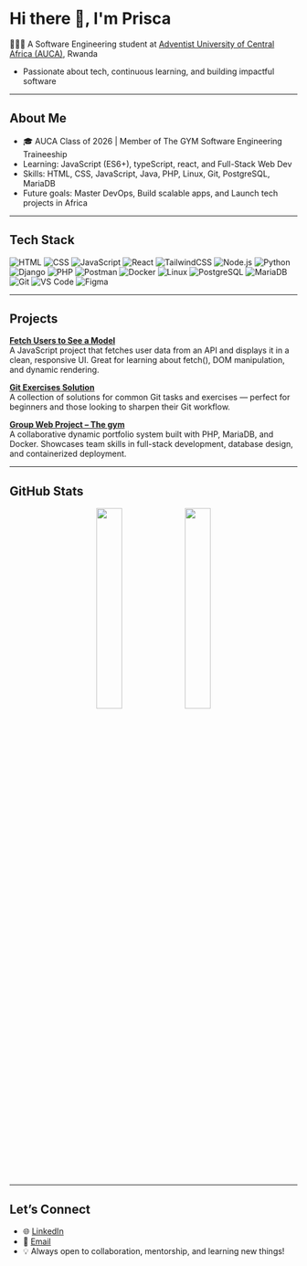 # Hi there 👋, I'm Prisca

👩🏾‍💻 A Software Engineering student at [Adventist University of Central Africa (AUCA)](https://auca.ac.rw), Rwanda  
  - Passionate about tech, continuous learning, and building impactful software 

---

## About Me
- 🎓 AUCA Class of 2026 | Member of The GYM Software Engineering Traineeship
- Learning: JavaScript (ES6+), typeScript, react, and Full-Stack Web Dev 
- Skills: HTML, CSS, JavaScript, Java, PHP, Linux, Git, PostgreSQL, MariaDB
- Future goals: Master DevOps, Build scalable apps, and Launch tech projects in Africa

---

## Tech Stack

![HTML](https://img.shields.io/badge/HTML-E34F26?style=flat&logo=html5&logoColor=white)
![CSS](https://img.shields.io/badge/CSS-1572B6?style=flat&logo=css3&logoColor=white)
![JavaScript](https://img.shields.io/badge/JavaScript-F7DF1E?style=flat&logo=javascript&logoColor=black)
![React](https://img.shields.io/badge/React-20232A?style=flat&logo=react&logoColor=61DAFB)
![TailwindCSS](https://img.shields.io/badge/Tailwind_CSS-38B2AC?style=flat&logo=tailwind-css&logoColor=white)
![Node.js](https://img.shields.io/badge/Node.js-339933?style=flat&logo=nodedotjs&logoColor=white)
![Python](https://img.shields.io/badge/Python-3776AB?style=flat&logo=python&logoColor=white)
![Django](https://img.shields.io/badge/Django-092E20?style=flat&logo=django&logoColor=white)
![PHP](https://img.shields.io/badge/PHP-777BB4?style=flat&logo=php&logoColor=white)
![Postman](https://img.shields.io/badge/Postman-FF6C37?style=flat&logo=postman&logoColor=white)
![Docker](https://img.shields.io/badge/Docker-2496ED?style=flat&logo=docker&logoColor=white)
![Linux](https://img.shields.io/badge/Linux-FCC624?style=flat&logo=linux&logoColor=black)
![PostgreSQL](https://img.shields.io/badge/PostgreSQL-4169E1?style=flat&logo=postgresql&logoColor=white)
![MariaDB](https://img.shields.io/badge/MariaDB-003545?style=flat&logo=mariadb&logoColor=white)
![Git](https://img.shields.io/badge/Git-F05032?style=flat&logo=git&logoColor=white)
![VS Code](https://img.shields.io/badge/VS%20Code-007ACC?style=flat&logo=visual-studio-code&logoColor=white)
![Figma](https://img.shields.io/badge/Figma-F24E1E?style=flat&logo=figma&logoColor=white)


---

## Projects

 **[Fetch Users to See a Model](https://github.com/M-prisca/Fetch-data-to-view-modal)**  
A JavaScript project that fetches user data from an API and displays it in a clean, responsive UI. Great for learning about fetch(), DOM manipulation, and dynamic rendering.

 **[Git Exercises Solution](https://github.com/M-prisca/The-Gym-Git-Exercise-Solutions-)**  
A collection of solutions for common Git tasks and exercises — perfect for beginners and those looking to sharpen their Git workflow.

 **[Group Web Project – The gym](https://github.com/Jess-xca/Web_Project_G4)**  
A collaborative dynamic portfolio system built with PHP, MariaDB, and Docker. Showcases team skills in full-stack development, database design, and containerized deployment.



---

## GitHub Stats

<div align="center">
  <img src="https://github-readme-stats.vercel.app/api?username=M-prisca&show_icons=true&theme=merko" width="30%" />
<!--   <img src="https://github-readme-streak-stats.herokuapp.com/?user=M-prisca&theme=merko" width="38%" /> -->
  <img src="https://github-readme-stats.vercel.app/api/top-langs/?username=M-prisca&layout=compact&theme=merko" width="30%" />  
</div>



---

## Let’s Connect

- 🌐 [LinkedIn](https://www.linkedin.com/in/uwera-masereli-prisca/)
- 💬 [Email](priscamasereli@gmail.com)
- 💡 Always open to collaboration, mentorship, and learning new things!
